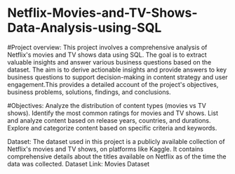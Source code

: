 # Netflix-Movies-and-TV-Shows-Data-Analysis-using-SQL
#Project overview: 
This project involves a comprehensive analysis of Netflix's movies and TV shows data using SQL. The goal is to extract valuable insights and answer various business questions based on the dataset. The aim is to derive actionable insights and provide answers to key business questions to support decision-making in content strategy and user engagement.This provides a detailed account of the project's objectives, business problems, solutions, findings, and conclusions.

#Objectives: 
Analyze the distribution of content types (movies vs TV shows).
Identify the most common ratings for movies and TV shows.
List and analyze content based on release years, countries, and durations.
Explore and categorize content based on specific criteria and keywords.

Dataset: 
The dataset used in this project is a publicly available collection of Netflix's movies and TV shows, on platforms like Kaggle. It contains comprehensive details about the titles available on Netflix as of the time the data was collected.
Dataset Link: Movies Dataset
